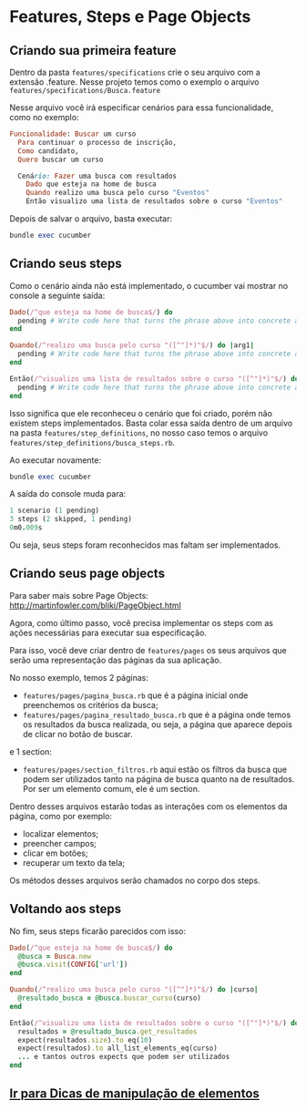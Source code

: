 # Features, Steps e Page Objects

## Criando sua primeira feature

Dentro da pasta ```features/specifications``` crie o seu arquivo com a extensão .feature. Nesse projeto temos como o exemplo o arquivo ```features/specifications/Busca.feature```

Nesse arquivo você irá especificar cenários para essa funcionalidade, como no exemplo:

```ruby
Funcionalidade: Buscar um curso
  Para continuar o processo de inscrição,
  Como candidato,
  Quero buscar um curso

  Cenário: Fazer uma busca com resultados
    Dado que esteja na home de busca
    Quando realizo uma busca pelo curso "Eventos"
    Então visualizo uma lista de resultados sobre o curso "Eventos"
```

Depois de salvar o arquivo, basta executar:

```ruby
bundle exec cucumber
```

## Criando seus steps

Como o cenário ainda não está implementado, o cucumber vai mostrar no console a seguinte saída:

```ruby
Dado(/^que esteja na home de busca$/) do
  pending # Write code here that turns the phrase above into concrete actions
end

Quando(/^realizo uma busca pelo curso "([^"]*)"$/) do |arg1|
  pending # Write code here that turns the phrase above into concrete actions
end

Então(/^visualizo uma lista de resultados sobre o curso "([^"]*)"$/) do |arg1|
  pending # Write code here that turns the phrase above into concrete actions
end
```

Isso significa que ele reconheceu o cenário que foi criado, porém não existem steps implementados. Basta colar essa saída dentro de um arquivo na pasta ```features/step_definitions```, no nosso caso temos o arquivo ```features/step_definitions/busca_steps.rb```.

Ao executar novamente:

```ruby
bundle exec cucumber
```

A saída do console muda para:

```ruby
1 scenario (1 pending)
3 steps (2 skipped, 1 pending)
0m0.009s
```

Ou seja, seus steps foram reconhecidos mas faltam ser implementados.

## Criando seus page objects

Para saber mais sobre Page Objects: http://martinfowler.com/bliki/PageObject.html

Agora, como último passo, você precisa implementar os steps com as ações necessárias para executar sua especificação.

Para isso, você deve criar dentro de ```features/pages``` os seus arquivos que serão uma representação das páginas da sua aplicação.

No nosso exemplo, temos 2 páginas:
- ```features/pages/pagina_busca.rb``` que é a página inicial onde preenchemos os critérios da busca;
- ```features/pages/pagina_resultado_busca.rb``` que é a página onde temos os resultados da busca realizada, ou seja, a página que aparece depois de clicar no botão de buscar.

e 1 section:
-  ```features/pages/section_filtros.rb``` aqui estão os filtros da busca que podem ser utilizados tanto na página de busca quanto na de resultados. Por ser um elemento comum, ele é um section.

Dentro desses arquivos estarão todas as interações com os elementos da página, como por exemplo:
- localizar elementos;
- preencher campos;
- clicar em botões;
- recuperar um texto da tela;

Os métodos desses arquivos serão chamados no corpo dos steps.

## Voltando aos steps

No fim, seus steps ficarão parecidos com isso:

```ruby
Dado(/^que esteja na home de busca$/) do
  @busca = Busca.new
  @busca.visit(CONFIG['url'])
end

Quando(/^realizo uma busca pelo curso "([^"]*)"$/) do |curso|
  @resultado_busca = @busca.buscar_curso(curso)
end

Então(/^visualizo uma lista de resultados sobre o curso "([^"]*)"$/) do |curso|
  resultados = @resultado_busca.get_resultados
  expect(resultados.size).to eq(10)
  expect(resultados).to all_list_elements_eq(curso)
  ... e tantos outros expects que podem ser utilizados
end
```

## [Ir para Dicas de manipulação de elementos](Dicas_manipulacao_elementos.md)
